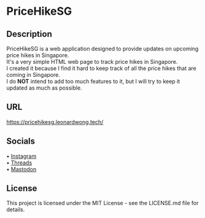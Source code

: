 # PriceHikeSG

## Description
PriceHikeSG is a web application designed to provide updates on upcoming price hikes in Singapore. <br/>
It's a very simple HTML web page to track price hikes in Singapore. <br/>
I created it because I find it hard to keep track of all the price hikes that are coming in Singapore. <br/>
I do <b>NOT</b> intend to add too much features to it, but I will try to keep it updated as much as possible.<br>

## URL
https://pricehikesg.leonardwong.tech/

## Socials
• <a href="https://ig.leonardwong.tech" target="_blank">Instagram</a><br/>
• <a href="https://threads.leonardwong.tech" target="_blank">Threads</a><br/>
• <a href="https://mastodon.leonardwong.tech" target="_blank">Mastodon</a><br/>

## License

This project is licensed under the MIT License - see the LICENSE.md file for details.